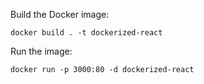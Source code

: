 Build the Docker image:

```
docker build . -t dockerized-react
```

Run the image:

```
docker run -p 3000:80 -d dockerized-react
```
